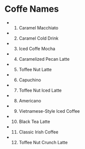 # **Coffe Names**

- 1. Caramel Macchiato
- 2. Caramel Cold Drink
- 3. Iced Coffe Mocha
- 4. Caramelized Pecan Latte
- 5. Toffee Nut Latte
- 6. Capuchino
- 7. Toffee Nut Iced Latte
- 8. Americano
- 9. Vietnamese-Style Iced Coffee
- 10. Black Tea Latte
- 11. Classic Irish Coffee
- 12. Toffee Nut Crunch Latte